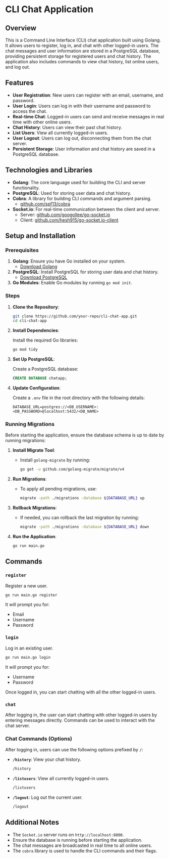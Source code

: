 # CLI Chat Application

## Overview

This is a Command Line Interface (CLI) chat application built using Golang. It allows users to register, log in, and chat with other logged-in users. The chat messages and user information are stored in a PostgreSQL database, providing persistent storage for registered users and chat history. The application also includes commands to view chat history, list online users, and log out.

## Features

- **User Registration**: New users can register with an email, username, and password.
- **User Login**: Users can log in with their username and password to access the chat.
- **Real-time Chat**: Logged-in users can send and receive messages in real time with other online users.
- **Chat History**: Users can view their past chat history.
- **List Users**: View all currently logged-in users.
- **User Logout**: Users can log out, disconnecting them from the chat server.
- **Persistent Storage**: User information and chat history are saved in a PostgreSQL database.

## Technologies and Libraries

- **Golang**: The core language used for building the CLI and server functionality.
- **PostgreSQL**: Used for storing user data and chat history.
- **Cobra**: A library for building CLI commands and argument parsing.
  - [github.com/spf13/cobra](https://github.com/spf13/cobra)
- **Socket.io**: For real-time communication between the client and server.
  - Server: [github.com/googollee/go-socket.io](https://github.com/googollee/go-socket.io)
  - Client: [github.com/hesh915/go-socket.io-client](https://github.com/hesh915/go-socket.io-client)

## Setup and Installation

### Prerequisites

1. **Golang**: Ensure you have Go installed on your system.
   - [Download Golang](https://golang.org/dl/)
2. **PostgreSQL**: Install PostgreSQL for storing user data and chat history.
   - [Download PostgreSQL](https://www.postgresql.org/download/)
3. **Go Modules**: Enable Go modules by running `go mod init`.

### Steps

1. **Clone the Repository**:

   ```bash
   git clone https://github.com/your-repo/cli-chat-app.git
   cd cli-chat-app
   ```

2. **Install Dependencies**:

   Install the required Go libraries:

   ```bash
   go mod tidy
   ```

3. **Set Up PostgreSQL**:

   Create a PostgreSQL database:

   ```sql
   CREATE DATABASE chatapp;
   ```

4. **Update Configuration**:

   Create a `.env` file in the root directory with the following details:

   ```env
   DATABASE_URL=postgres://<DB_USERNAME>:<DB_PASSWORD>@localhost:5432/<DB_NAME>
   ```

### Running Migrations

Before starting the application, ensure the database schema is up to date by running migrations:

1. **Install Migrate Tool**:

   - Install `golang-migrate` by running:
     ```bash
     go get -u github.com/golang-migrate/migrate/v4
     ```

2. **Run Migrations**:

   - To apply all pending migrations, use:
     ```bash
     migrate -path ./migrations -database ${DATABASE_URL} up
     ```

3. **Rollback Migrations**:

   - If needed, you can rollback the last migration by running:
     ```bash
     migrate -path ./migrations -database ${DATABASE_URL} down
     ```

4. **Run the Application**:

   ```bash
   go run main.go
   ```

## Commands

### `register`

Register a new user.

```bash
go run main.go register
```

It will prompt you for:

- Email
- Username
- Password

### `login`

Log in an existing user.

```bash
go run main.go login
```

It will prompt you for:

- Username
- Password

Once logged in, you can start chatting with all the other logged-in users.

### `chat`

After logging in, the user can start chatting with other logged-in users by entering messages directly. Commands can be used to interact with the chat server.

### Chat Commands (Options)

After logging in, users can use the following options prefixed by `/`:

- **`/history`**: View your chat history.

  ```bash
  /history
  ```

- **`/listusers`**: View all currently logged-in users.

  ```bash
  /listusers
  ```

- **`/logout`**: Log out the current user.

  ```bash
  /logout
  ```

## Additional Notes

- The `Socket.io` server runs on `http://localhost:8000`.
- Ensure the database is running before starting the application.
- The chat messages are broadcasted in real time to all online users.
- The `cobra` library is used to handle the CLI commands and their flags.
